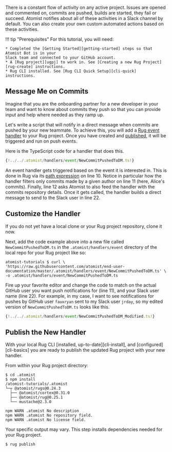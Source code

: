 There is a constant flow of activity on any active project. Issues are opened and commented on,
commits are pushed, builds are started, they fail or succeed. Atomist notifies about all of
these activities in a Slack channel by default. You can also create your own custom automated
actions based on these activities.

!!! tip "Prerequisites"
    For this tutorial, you will need:

    * Completed the [Getting Started][getting-started] steps so that Atomist Bot is in your
    Slack team and connected to your GitHub account.
    * A [Rug project][ugpj] to work in. See [Creating a new Rug Project][rug-create] instructions.
    * Rug CLI installed. See [Rug CLI Quick Setup][cli-quick] instructions.

[getting-started]: /getting-started
[rug-create]: /tutorials/#create-a-new-rug-project
[rugev]: /user-guide/rug/handlers.md
[ugpj]: /user-guide/rug/projects.md
[cli-quick]: /tutorials/#rug-cli-quick-setup

## Message Me on Commits

Imagine that you are the onboarding partner for a new developer in your
team and want to know about commits they push so that you can
provide input and help where needed as they ramp up.

Let's write a script that will notify in a direct message when commits are pushed by
your new teammate. To achieve this, you will add a [Rug event handler][rugev] to your
Rug project. Once you have created and [published][ugpub], it will
be triggered and run on push events.

[ugpub]: /user-guide/rug/lifecycle.md#publishing

Here is the TypeScript code for a handler that does this.

```typescript linenums="1" hl_lines="11 22"
{!../../.atomist/handlers/event/NewCommitPushedToDM.ts!}
```

An event handler gets triggered based on the event it is interested in. This
is done in Rug via its [path expression][ugpxe] on line 10. Notice in particular how the handler
filters only commits made by a given author on line 11 (here, Alice's commits).
Finally, line 12 asks Atomist to also feed the handler with the commits
repository details. Once it gets called, the handler builds a direct message to send to the Slack
user in line 22.

[ugpxe]: /user-guide/rug/path-expressions.md

## Customize the Handler

If you do not yet have a local clone or your Rug project repository, clone it now.

Next, add the code example above into a new file called `NewCommitPushedToDM.ts` in the
`.atomist/handlers/event` directory of the local repo for your Rug project
like so:

```console
atomist-tutorials $ curl \
'https://raw.githubusercontent.com/atomist/end-user-documentation/master/.atomist/handlers/event/NewCommitPushedToDM.ts' \
-o .atomist/handlers/event/NewCommitPushedToDM.ts
```

Fire up your favorite editor and change the code to match on the actual GitHub
user you want push notifications for (line 11), and your Slack user name (line 22).
For example, in my case, I want to see notifications for pushes by GitHub user
`fauxryan` sent to my Slack user `jrday`, so my edited version of `NewCommitPushedToDM.ts`
looks like this.

```typescript linenums="1" hl_lines="11 22"
{!../../.atomist/handlers/event/NewCommitPushedToDM_Modified.ts!}
```

## Publish the New Handler

With your local Rug CLI [installed, up-to-date][cli-install], and [configured][cli-basics] you are ready to publish
the updated Rug project with your new handler.

From within your Rug project directory:

```console
$ cd .atomist
$ npm install
/atomist-tutorials/.atomist
└─┬ @atomist/rugs@0.24.3
  ├── @atomist/cortex@0.31.0
  ├── @atomist/rug@0.25.1
  └── mustache@2.3.0

npm WARN .atomist No description
npm WARN .atomist No repository field.
npm WARN .atomist No license field.
```

Your specific output may vary. This step installs dependencies needed for your Rug project.

```console
$ rug publish
```
